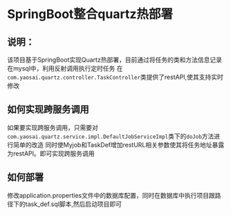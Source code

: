 # SpringBoot整合quartz热部署

## 说明：
该项目基于SpringBoot实现Quartz热部署，目前通过将任务的类和方法信息记录在mysql中，利用反射调用执行定时任务
在`com.yaosai.quartz.controller.TaskController`类提供了restAPI,使其支持实时修改

## 如何实现跨服务调用
如果要实现跨服务调用，只需要对`com.yaosai.quartz.service.impl.DefaultJobServiceImpl`类下的`doJob`方法进行简单的改造
同时使Myjob和TaskDef增加restURL相关参数使其将任务地址暴露为restAPI。即可实现跨服务调用

## 如何部署
修改application.properties文件中的数据库配置，同时在数据库中执行项目跟路径下的task_def.sql脚本,然后启动项目即可
